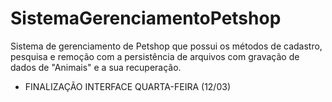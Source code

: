 # SistemaGerenciamentoPetshop
Sistema de gerenciamento de Petshop que possui os métodos de cadastro, pesquisa e remoção com a persistência de arquivos com gravação de dados de "Animais" e a sua recuperação. 

- FINALIZAÇÃO INTERFACE QUARTA-FEIRA (12/03)
